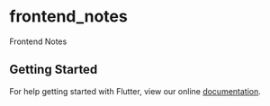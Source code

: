# frontend_notes

Frontend Notes

## Getting Started

For help getting started with Flutter, view our online
[documentation](https://flutter.io/).
